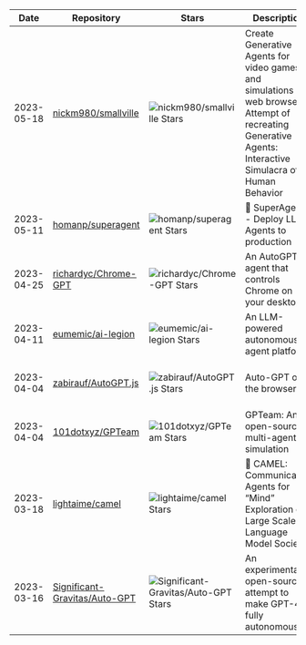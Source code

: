 | Date | Repository | Stars | Description | tags |
|------------|---------|-------|-------------|-------------|
| 2023-05-18 | [nickm980/smallville](https://github.com/nickm980/smallville) | ![nickm980/smallville Stars](https://img.shields.io/github/stars/nickm980/smallville.svg?label=&style=flat-square) | Create Generative Agents for video games and simulations in a web browser. Attempt of recreating Generative Agents: Interactive Simulacra of Human Behavior | `文本`,`智能体` |
| 2023-05-11 | [homanp/superagent](https://github.com/homanp/superagent) | ![homanp/superagent Stars](https://img.shields.io/github/stars/homanp/superagent.svg?label=&style=flat-square) | 🥷 SuperAgent - Deploy LLM Agents to production | `文本`,`智能体` |
| 2023-04-25 | [richardyc/Chrome-GPT](https://github.com/richardyc/Chrome-GPT) | ![richardyc/Chrome-GPT Stars](https://img.shields.io/github/stars/richardyc/Chrome-GPT.svg?label=&style=flat-square) | An AutoGPT agent that controls Chrome on your desktop | `文本`,`智能体` |
| 2023-04-11 | [eumemic/ai-legion](https://github.com/eumemic/ai-legion) | ![eumemic/ai-legion Stars](https://img.shields.io/github/stars/eumemic/ai-legion.svg?label=&style=flat-square) | An LLM-powered autonomous agent platform | `文本`,`智能体` |
| 2023-04-04 | [zabirauf/AutoGPT.js](https://github.com/zabirauf/AutoGPT.js) | ![zabirauf/AutoGPT.js Stars](https://img.shields.io/github/stars/zabirauf/AutoGPT.js.svg?label=&style=flat-square) | Auto-GPT on the browser | `文本`,`交互`,`智能体` |
| 2023-04-04 | [101dotxyz/GPTeam](https://github.com/101dotxyz/GPTeam) | ![101dotxyz/GPTeam Stars](https://img.shields.io/github/stars/101dotxyz/GPTeam.svg?label=&style=flat-square) | GPTeam: An open-source multi-agent simulation | `文本`,`智能体` |
| 2023-03-18 | [lightaime/camel](https://github.com/lightaime/camel) | ![lightaime/camel Stars](https://img.shields.io/github/stars/lightaime/camel.svg?label=&style=flat-square) | 🐫 CAMEL: Communicative Agents for “Mind” Exploration of Large Scale Language Model Society | `文本`,`智能体` |
| 2023-03-16 | [Significant-Gravitas/Auto-GPT](https://github.com/Significant-Gravitas/Auto-GPT) | ![Significant-Gravitas/Auto-GPT Stars](https://img.shields.io/github/stars/Significant-Gravitas/Auto-GPT.svg?label=&style=flat-square) | An experimental open-source attempt to make GPT-4 fully autonomous. | `文本`,`图像`,`语音`,`智能体` |
